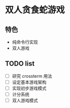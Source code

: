 # 双人贪食蛇游戏

## 特色

- 纯命令行实现
- 双人游戏

## TODO list

- [ ] 研究 crossterm 用法
- [ ] 设定基本游戏架构
- [ ] 实现初步游戏模式
- [ ] 计分系统
- [ ] 双人游戏模式